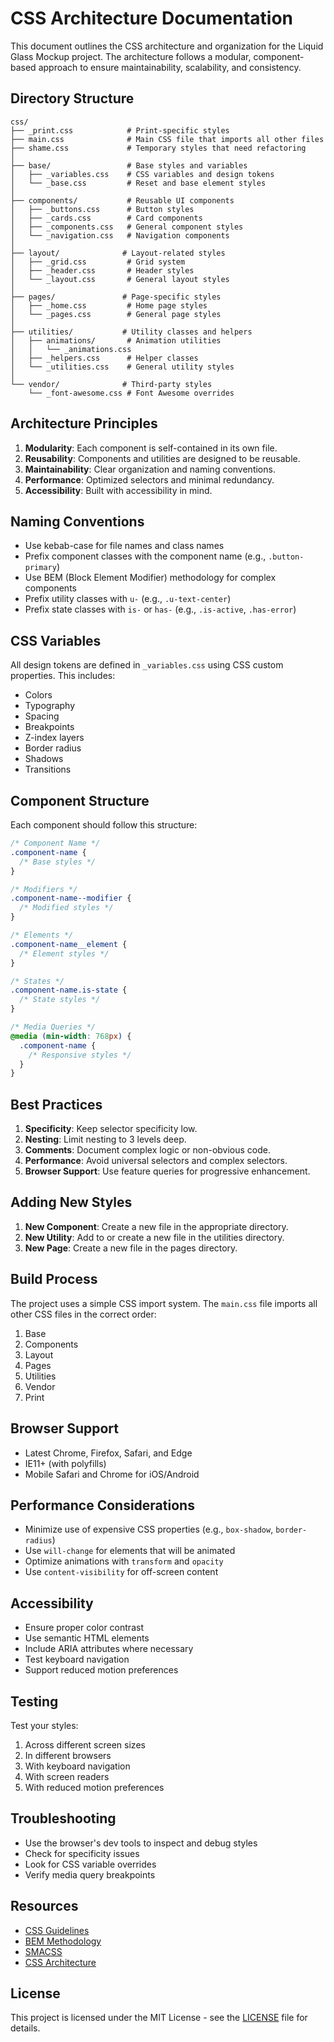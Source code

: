 # CSS Architecture Documentation

This document outlines the CSS architecture and organization for the Liquid Glass Mockup project. The architecture follows a modular, component-based approach to ensure maintainability, scalability, and consistency.

## Directory Structure

```
css/
├── _print.css            # Print-specific styles
├── main.css              # Main CSS file that imports all other files
├── shame.css             # Temporary styles that need refactoring
│
├── base/                 # Base styles and variables
│   ├── _variables.css    # CSS variables and design tokens
│   └── _base.css         # Reset and base element styles
│
├── components/           # Reusable UI components
│   ├── _buttons.css      # Button styles
│   ├── _cards.css        # Card components
│   ├── _components.css   # General component styles
│   └── _navigation.css   # Navigation components
│
├── layout/              # Layout-related styles
│   ├── _grid.css         # Grid system
│   ├── _header.css       # Header styles
│   └── _layout.css       # General layout styles
│
├── pages/               # Page-specific styles
│   ├── _home.css         # Home page styles
│   └── _pages.css        # General page styles
│
├── utilities/           # Utility classes and helpers
│   ├── animations/       # Animation utilities
│   │   └── _animations.css
│   ├── _helpers.css      # Helper classes
│   └── _utilities.css    # General utility styles
│
└── vendor/              # Third-party styles
    └── _font-awesome.css # Font Awesome overrides
```

## Architecture Principles

1. **Modularity**: Each component is self-contained in its own file.
2. **Reusability**: Components and utilities are designed to be reusable.
3. **Maintainability**: Clear organization and naming conventions.
4. **Performance**: Optimized selectors and minimal redundancy.
5. **Accessibility**: Built with accessibility in mind.

## Naming Conventions

- Use kebab-case for file names and class names
- Prefix component classes with the component name (e.g., `.button-primary`)
- Use BEM (Block Element Modifier) methodology for complex components
- Prefix utility classes with `u-` (e.g., `.u-text-center`)
- Prefix state classes with `is-` or `has-` (e.g., `.is-active`, `.has-error`)

## CSS Variables

All design tokens are defined in `_variables.css` using CSS custom properties. This includes:

- Colors
- Typography
- Spacing
- Breakpoints
- Z-index layers
- Border radius
- Shadows
- Transitions

## Component Structure

Each component should follow this structure:

```css
/* Component Name */
.component-name {
  /* Base styles */
}

/* Modifiers */
.component-name--modifier {
  /* Modified styles */
}

/* Elements */
.component-name__element {
  /* Element styles */
}

/* States */
.component-name.is-state {
  /* State styles */
}

/* Media Queries */
@media (min-width: 768px) {
  .component-name {
    /* Responsive styles */
  }
}
```

## Best Practices

1. **Specificity**: Keep selector specificity low.
2. **Nesting**: Limit nesting to 3 levels deep.
3. **Comments**: Document complex logic or non-obvious code.
4. **Performance**: Avoid universal selectors and complex selectors.
5. **Browser Support**: Use feature queries for progressive enhancement.

## Adding New Styles

1. **New Component**: Create a new file in the appropriate directory.
2. **New Utility**: Add to or create a new file in the utilities directory.
3. **New Page**: Create a new file in the pages directory.

## Build Process

The project uses a simple CSS import system. The `main.css` file imports all other CSS files in the correct order:

1. Base
2. Components
3. Layout
4. Pages
5. Utilities
6. Vendor
7. Print

## Browser Support

- Latest Chrome, Firefox, Safari, and Edge
- IE11+ (with polyfills)
- Mobile Safari and Chrome for iOS/Android

## Performance Considerations

- Minimize use of expensive CSS properties (e.g., `box-shadow`, `border-radius`)
- Use `will-change` for elements that will be animated
- Optimize animations with `transform` and `opacity`
- Use `content-visibility` for off-screen content

## Accessibility

- Ensure proper color contrast
- Use semantic HTML elements
- Include ARIA attributes where necessary
- Test keyboard navigation
- Support reduced motion preferences

## Testing

Test your styles:

1. Across different screen sizes
2. In different browsers
3. With keyboard navigation
4. With screen readers
5. With reduced motion preferences

## Troubleshooting

- Use the browser's dev tools to inspect and debug styles
- Check for specificity issues
- Look for CSS variable overrides
- Verify media query breakpoints

## Resources

- [CSS Guidelines](https://cssguidelin.es/)
- [BEM Methodology](http://getbem.com/)
- [SMACSS](https://smacss.com/)
- [CSS Architecture](https://github.com/jareware/css-architecture)

## License

This project is licensed under the MIT License - see the [LICENSE](LICENSE) file for details.
